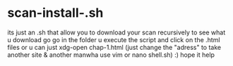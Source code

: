 # scan-install-.sh
its just an .sh that allow you to download your scan recursively 
to see what u download go go in the folder u execute the script and click on the .html files
or u can just xdg-open chap-1.html
(just change the "adress" to take another site & another manwha use vim or nano shell.sh)
:)
hope it help 
